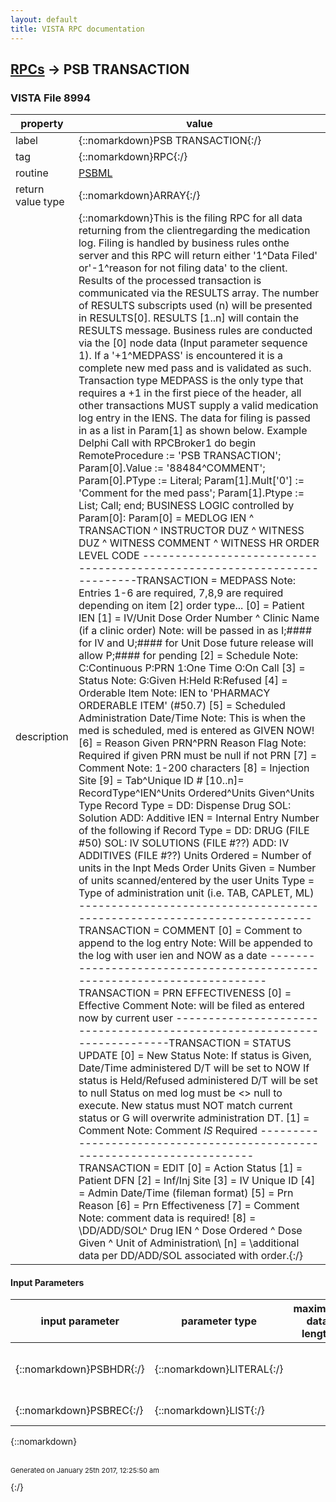 ```yaml
---
layout: default
title: VISTA RPC documentation
---
```




## [RPCs](TableOfContent.md) &#8594; PSB TRANSACTION 



### VISTA File 8994 


 property | value 
--- | --- 
 label | {::nomarkdown}PSB TRANSACTION{:/}
 tag | {::nomarkdown}RPC{:/}
 routine | [PSBML](http://code.osehra.org/dox/Routine_PSBML_source.html)
 return value type | {::nomarkdown}ARRAY{:/}
 description | {::nomarkdown}This is the filing RPC for all data returning from the clientregarding the medication log.  Filing is handled by business rules onthe server and this RPC will return either '1^Data Filed' or'-1^reason for not filing data' to the client.  Results of the processed transaction is communicated via the RESULTS array.  The number of RESULTS subscripts used (n) will be presented in RESULTS[0].  RESULTS [1..n] will contain the RESULTS message.   Business rules are conducted via the [0] node data (Input parameter sequence 1). If a '+1^MEDPASS' is encountered it is a complete new med pass and is validated as such.  Transaction type MEDPASS is the only type that requires a +1 in the first piece of the header, all other transactions MUST supply a valid medication log entry in the IENS. The data for filing is passed in as a list in Param[1] as shown below. Example Delphi Call   with RPCBroker1 do    begin    RemoteProcedure := 'PSB TRANSACTION';    Param[0].Value := '88484^COMMENT';    Param[0].PType := Literal;    Param[1].Mult['0'] := 'Comment for the med pass';    Param[1].Ptype := List;    Call;    end; BUSINESS LOGIC controlled by Param[0]: Param[0] = MEDLOG IEN ^ TRANSACTION ^ INSTRUCTOR DUZ ^ WITNESS DUZ           ^ WITNESS COMMENT ^ WITNESS HR ORDER LEVEL CODE -------------------------------------------------------------------------TRANSACTION = MEDPASS   Note: Entries 1-6 are required, 7,8,9 are required depending on          item [2] order type...  [0] = Patient IEN   [1] = IV/Unit Dose Order Number ^ Clinic Name (if a clinic order)   Note: will be passed in as I;#### for IV and U;#### for Unit Dose         future release will allow P;#### for pending  [2] = Schedule   Note: C:Continuous P:PRN 1:One Time O:On Call  [3] = Status   Note: G:Given H:Held R:Refused  [4] = Orderable Item   Note: IEN to 'PHARMACY ORDERABLE ITEM' (#50.7)  [5] = Scheduled Administration Date/Time   Note: This is when the med is scheduled, med is entered as GIVEN NOW!  [6] = Reason Given PRN^PRN Reason Flag   Note: Required if given PRN must be null if not PRN  [7] = Comment   Note: 1-200 characters  [8] = Injection Site [9] = Tab^Unique ID #  [10..n]= RecordType^IEN^Units Ordered^Units Given^Units Type           Record Type = DD:  Dispense Drug                        SOL: Solution                        ADD: Additive           IEN = Internal Entry Number of the following                if Record Type = DD:  DRUG (FILE #50)                                  SOL: IV SOLUTIONS (FILE #??)                                ADD: IV ADDITIVES (FILE #??)           Units Ordered = Number of units in the Inpt Meds Order           Units Given = Number of units scanned/entered by the user           Units Type = Type of administration unit (i.e. TAB, CAPLET, ML) -------------------------------------------------------------------------TRANSACTION = COMMENT  [0] = Comment to append to the log entry   Note: Will be appended to the log with user ien and NOW as a date -------------------------------------------------------------------------TRANSACTION = PRN EFFECTIVENESS  [0] = Effective Comment   Note: will be filed as entered now by current user  -------------------------------------------------------------------------TRANSACTION = STATUS UPDATE  [0] = New Status   Note: If status is Given, Date/Time administered D/T will be set to NOW         If status is Held/Refused administered D/T will be set to null         Status on med log must be <> null to execute.         New status must NOT match current status or G will overwrite          administration DT.  [1] = Comment   Note: Comment *IS* Required -------------------------------------------------------------------------TRANSACTION = EDIT  [0] = Action Status [1] = Patient DFN [2] = Inf/Inj Site [3] = IV Unique ID [4] = Admin Date/Time (fileman format) [5] = Prn Reason [6] = Prn Effectiveness  [7] = Comment       Note: comment data is required!  [8] = \DD/ADD/SOL^ Drug IEN ^ Dose Ordered ^ Dose Given          ^ Unit of Administration\  [n] = \additional data per DD/ADD/SOL associated with order.\{:/}

#### Input Parameters

| input parameter | parameter type | maximum data length | required | description | 
| --- | --- | --- | --- | --- | 
| {::nomarkdown}PSBHDR{:/} | {::nomarkdown}LITERAL{:/} |  | {::nomarkdown}true{:/} | {::nomarkdown}Contains the IEN or +1 up-arrow transaction.  See RPC description.{:/} | 
| {::nomarkdown}PSBREC{:/} | {::nomarkdown}LIST{:/} |  | {::nomarkdown}true{:/} | {::nomarkdown}See description.{:/} | 

{::nomarkdown} <br/><br/><p style="font-size: 11px">Generated on January 25th 2017, 12:25:50 am</p>{:/}